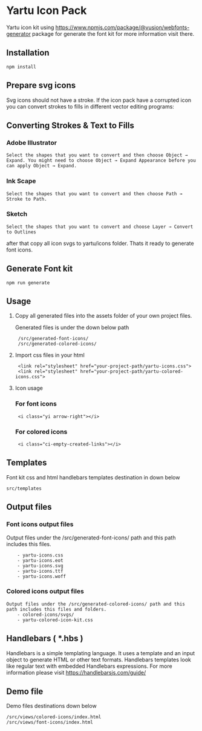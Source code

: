 # Yartu Icon Pack
Yartu icon kit using https://www.npmjs.com/package/@vusion/webfonts-generator package for generate the font kit for more information visit there.

## Installation
    npm install

## Prepare svg icons

Svg icons should not have a stroke. If the icon pack have a corrupted icon you can convert strokes to fills in different vector editing programs:

## Converting Strokes & Text to Fills

### Adobe Illustrator
    Select the shapes that you want to convert and then choose Object → Expand. You might need to choose Object → Expand Appearance before you can apply Object → Expand.

### Ink Scape
    Select the shapes that you want to convert and then choose Path → Stroke to Path.

### Sketch
    Select the shapes that you want to convert and choose Layer → Convert to Outlines

after that copy all icon svgs to yartu/icons folder. Thats it ready to generate font icons. 


## Generate Font kit
    npm run generate

## Usage

1. Copy all generated files into the assets folder of your own project files.

    Generated files is under the down below path

        /src/generated-font-icons/
        /src/generated-colored-icons/

1. Import css files in your html
        
        <link rel="stylesheet" href="your-project-path/yartu-icons.css">
        <link rel="stylesheet" href="your-project-path/yartu-colored-icons.css">

1. Icon usage
    ### For font icons
    
        <i class="yi arrow-right"></i>
    ### For colored icons
    
        <i class="ci-empty-created-links"></i>

## Templates
Font kit css and html handlebars templates destination in down below 

    src/templates

## Output files
### Font icons output files
Output files under the /src/generated-font-icons/ path and this path includes this files.
    
        - yartu-icons.css
        - yartu-icons.eot
        - yartu-icons.svg
        - yartu-icons.ttf
        - yartu-icons.woff
    
### Colored icons output files
    Output files under the /src/generated-colored-icons/ path and this path includes this files and folders.
        - colored-icons/svgs/
        - yartu-colored-icon-kit.css

## Handlebars ( *.hbs )
Handlebars is a simple templating language. It uses a template and an input object to generate HTML or other text formats. Handlebars templates look like regular text with embedded Handlebars expressions. For more information please visit https://handlebarsjs.com/guide/

## Demo file
Demo files destinations down below

    /src/views/colored-icons/index.html
    /src/views/font-icons/index.html
